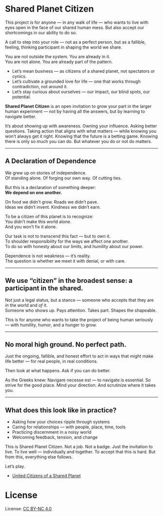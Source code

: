 # Shared Planet Citizen

This project is for anyone — in any walk of life — who wants to live with eyes open in the face of our shared human mess. But also accept our shortcomings in our ability to do so.

A call to step into your role — not as a perfect person, but as a fallible, feeling, thinking participant in shaping the world we share.

You are not outside the system. You are already in it.  
You are not alone. You are already part of the pattern.

- Let’s mean business — as citizens of a shared planet, not spectators or cynics.
- Let’s cultivate a grounded love for life — one that works through contradiction, not around it.
- Let’s stay curious about ourselves — our impact, our blind spots, our potential.

**Shared Planet Citizen** is an open invitation to grow your part in the larger human experiment — not by having all the answers, but by learning to navigate better.

It’s about showing up with awareness. Owning your influence. Asking better questions. Taking action that aligns with what matters — while knowing you won’t always get it right. Knowing that the future is a betting game. Knowing there is only so much you can do. But whatever you do or not do matters.

---

## A Declaration of Dependence

We grew up on stories of independence.  
Of standing alone. Of forging our own way. Of cutting ties.

But this is a declaration of something deeper:  
**We depend on one another.**

On food we didn’t grow. Roads we didn’t pave.  
Ideas we didn’t invent. Kindness we didn’t earn.

To be a citizen of this planet is to recognize:  
You didn’t make this world alone.  
And you won’t fix it alone.

Our task is not to transcend this fact — but to own it.  
To shoulder responsibility for the ways we affect one another.  
To do so with honesty about our limits, and humility about our power.

Dependence is not weakness — it’s reality.  
The question is whether we meet it with denial, or with care.

---

## We use “citizen” in the broadest sense: a participant in the shared.

Not just a legal status, but a stance — someone who accepts that they are *in* the world and *of* it.  
Someone who shows up. Pays attention. Takes part. Shapes the shapeable.

This is for anyone who wants to take the project of being human seriously — with humility, humor, and a hunger to grow.

---

## No moral high ground. No perfect path.

Just the ongoing, fallible, and honest effort to act in ways that might make life better — for real people, in real conditions.

Then look at what happens. Ask if you can do better.

As the Greeks knew: Navigare necesse est — to navigate is essential.
So strive for the good place. Mind your direction. And scrutinize where it takes you.

---

## What does this look like in practice?
- Asking how your choices ripple through systems  
- Caring for relationships — with people, place, time, tools  
- Practicing discernment in a noisy world  
- Welcoming feedback, tension, and change  

This is Shared Planet Citizen. Not a job. Not a badge.
Just the invitation to live. To live well — individually and together.
To accept that this is hard. But from this, everything else follows.

Let’s play.

* [United Citizens of a Shared Planet](./lets_play/united_citizens_of_a_shared_planet/README.md)

# License

License: [CC BY-NC 4.0](https://creativecommons.org/licenses/by-nc/4.0/)